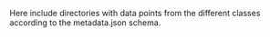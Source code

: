 Here include directories with data points from the different classes according to the metadata.json schema.
